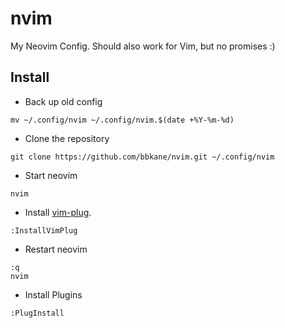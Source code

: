 # nvim
My Neovim Config. Should also work for Vim, but no promises :)

## Install

- Back up old config

```
mv ~/.config/nvim ~/.config/nvim.$(date +%Y-%m-%d)
```

- Clone the repository

```
git clone https://github.com/bbkane/nvim.git ~/.config/nvim
```

- Start neovim

```
nvim
```

- Install [vim-plug](https://github.com/junegunn/vim-plug).

```
:InstallVimPlug
```

- Restart neovim

```
:q
nvim
```

- Install Plugins

```
:PlugInstall
```

